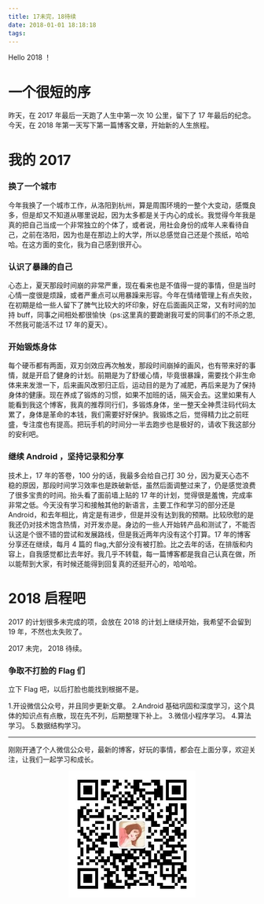 ```yaml
---
title: 17未完，18待续
date: 2018-01-01 18:18:18
tags:
---
```



Hello 2018 ！
<!--more-->

# 一个很短的序

昨天，在 2017 年最后一天跑了人生中第一次 10 公里，留下了 17 年最后的纪念。今天，在 2018 年第一天写下第一篇博客文章，开始新的人生旅程。

# 我的 2017


### 换了一个城市

今年我换了一个城市工作，从洛阳到杭州，算是周围环境的一整个大变动，感慨良多，但是却又不知道从哪里说起，因为太多都是关于内心的成长。我觉得今年我是真的把自己当成一个非常独立的个体了，或者说，用社会身份的成年人来看待自己，之前在洛阳，因为也是在那边上的大学，所以总感觉自己还是个孩纸，哈哈哈。在这方面的变化，我为自己感到很开心。


### 认识了暴躁的自己

心态上，夏天那段时间崩的非常严重，现在看来也是不值得一提的事情，但是当时心情一度很是烦躁，或者严重点可以用暴躁来形容。今年在情绪管理上有点失败，在初期是给一些人留下了脾气比较大的坏印象，好在后面画风正常，又有时间的加持 buff，同事之间相处都很愉快（ps:这里真的要跪谢我可爱的同事们的不杀之恩,不然我可能活不过 17 年的夏天）。

### 开始锻炼身体

每个硬币都有两面，双刃剑效应再次触发，那段时间崩掉的画风，也有带来好的事情，就是开启了健身的计划。前期是为了舒缓心情，毕竟很暴躁，需要找个非生命体来来发泄一下，后来画风改邪归正后，运动目的是为了减肥，再后来是为了保持身体的健康。现在养成了锻炼的习惯，如果不加班的话，隔天会去。这里如果有人能看到我这个博客，我真的推荐同行们，多锻炼身体，坐一整天全神贯注码代码太累了，身体是革命的本钱，我们需要好好保护。我锻炼之后，觉得精力比之前旺盛，专注度也有提高。把玩手机的时间分一半去跑步也是极好的，请收下我这部分的安利吧。

### 继续 Android ，坚持记录和分享

技术上，17 年的答卷，100 分的话，我最多会给自己打 30 分，因为夏天心态不稳的原因，那段时间学习效率也是跌破新低，虽然后面调整过来了，仍是感觉浪费了很多宝贵的时间。抬头看了面前墙上贴的 17 年的计划，觉得很是羞愧，完成率非常之低。今天没有学习和接触其他的新语言，主要工作和学习的部分还是 Android，和去年相比，肯定是有进步，但是并没有达到我的预期。比较欣慰的是我还仍对技术饱含热情，对开发亦是。身边的一些人开始转产品和测试了，不能否认这是个很不错的尝试和发展路线，但是我近两年内没有这个打算。17 年的博客分享还在继续，每月 4 篇的 flag,大部分没有被打脸。比之去年的话，在排版和内容上，自我感觉都比去年好。我几乎不转载，每一篇博客都是我自己认真在做，所以能帮到大家，有时候还能得到回复真的还挺开心的，哈哈哈。


# 2018 启程吧

2017 的计划很多未完成的项，会放在 2018 的计划上继续开始，我希望不会留到 19 年，不然也太失败了。

2017 未完， 2018 待续。

### 争取不打脸的 Flag 们

立下 Flag 吧，以后打脸也能找到根据不是。

1.开设微信公众号，并且同步更新文章。
2.Android 基础巩固和深度学习，这个具体的知识点有点散，现在先不列，后期整理下补上。
3.微信小程序学习。
4.算法学习。
5.数据结构学习。


---

刚刚开通了个人微信公众号，最新的博客，好玩的事情，都会在上面分享，欢迎关注，让我们一起学习和成长。

<div  align="center">    

![微信公众号](http://raw.githubusercontent.com/DRPrincess/BlogImages/master/qiniu/qrcode_for_gh_e8f891ce77fb_258.jpg)

</div>
